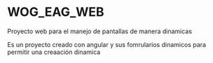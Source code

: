 # WOG_EAG_WEB
Proyecto web para el manejo de pantallas de manera dinamicas

Es un proyecto creado con angular y sus fomrularios dinamicos para permitir una creaación dinamica
